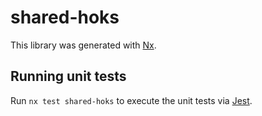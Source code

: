 # shared-hoks

This library was generated with [Nx](https://nx.dev).

## Running unit tests

Run `nx test shared-hoks` to execute the unit tests via [Jest](https://jestjs.io).
